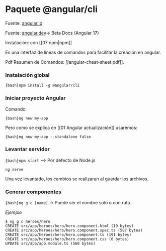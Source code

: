 
# Paquete @angular/cli

Fuente: [angular.io](https://angular.io/cli)

Fuente: [angular.dev](https://angular.dev/tools/cli)-> Beta Docs (Angular 17)

Instalación: con [[07 npm|npm]]

Es una interfaz de líneas de comandos para facilitar la creación en angular.

Pdf Resumen de Comandos: [[angular-cheat-sheet.pdf]].

### Instalación global

`{bash}npm install -g @angular/cli`

### Iniciar proyecto Angular

Comando:

`{bash}ng new my-app`

Pero como se explica en [[01 Angular actualización]] usaremos:

`{bash}ng new my-app --standalone false`

### Levantar servidor

`{bash}npm start` --> Por defecto de Node.js

`ng serve`

Una vez levantado, los cambios se realizaran al guardar los archivos.


### Generar componentes

`{bash}ng g c [name]` -> Puede ser el nombre solo o con ruta.

_Ejemplo_
``` title='Consola: Crear componente por ruta'
$ ng g c heroes/hero
CREATE src/app/heroes/hero/hero.component.html (19 bytes)
CREATE src/app/heroes/hero/hero.component.spec.ts (587 bytes)
CREATE src/app/heroes/hero/hero.component.ts (191 bytes)
CREATE src/app/heroes/hero/hero.component.css (0 bytes)
UPDATE src/app/app.module.ts (560 bytes) 
```



